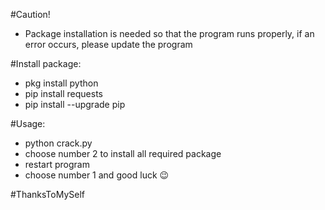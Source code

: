 #Caution!
* Package installation is needed so that the program runs properly, if an error occurs, please update the program

#Install package:
* pkg install python
* pip install requests
* pip install --upgrade pip

#Usage:
* python crack.py
* choose number 2 to install all required package
* restart program
* choose number 1 and good luck 😉


#ThanksToMySelf
